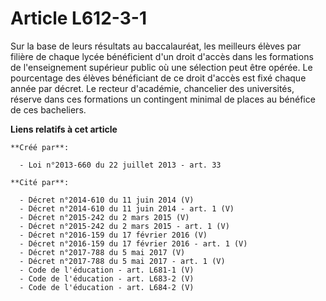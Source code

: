 # Article L612-3-1

Sur la base de leurs résultats au baccalauréat, les meilleurs élèves par filière de chaque lycée bénéficient d'un droit
d'accès dans les formations de l'enseignement supérieur public où une sélection peut être opérée. Le pourcentage des élèves
bénéficiant de ce droit d'accès est fixé chaque année par décret. Le recteur d'académie, chancelier des universités, réserve
dans ces formations un contingent minimal de places au bénéfice de ces bacheliers.

**Liens relatifs à cet article**

	**Créé par**:

	  - Loi n°2013-660 du 22 juillet 2013 - art. 33

	**Cité par**:

	  - Décret n°2014-610 du 11 juin 2014 (V)
	  - Décret n°2014-610 du 11 juin 2014 - art. 1 (V)
	  - Décret n°2015-242 du 2 mars 2015 (V)
	  - Décret n°2015-242 du 2 mars 2015 - art. 1 (V)
	  - Décret n°2016-159 du 17 février 2016 (V)
	  - Décret n°2016-159 du 17 février 2016 - art. 1 (V)
	  - Décret n°2017-788 du 5 mai 2017 (V)
	  - Décret n°2017-788 du 5 mai 2017 - art. 1 (V)
	  - Code de l'éducation - art. L681-1 (V)
	  - Code de l'éducation - art. L683-2 (V)
	  - Code de l'éducation - art. L684-2 (V)
